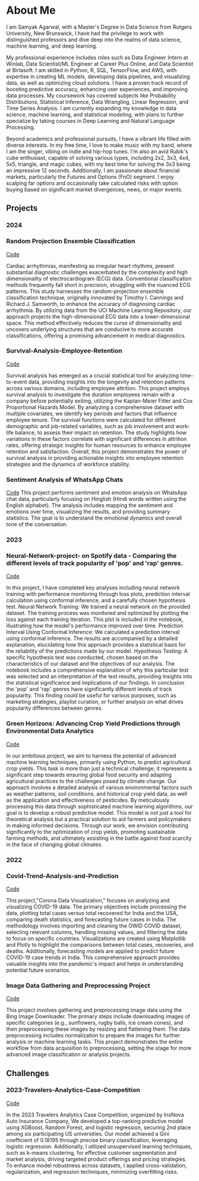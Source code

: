 # About Me

I am Samyak Agarwal, with a Master's Degree in Data Science from Rutgers University, New Brunswick, I have had the privilege to work with distinguished professors and dive deep into the realms of data science, machine learning, and deep learning.

My professional experience includes roles such as Data Engineer Intern at Winlab, Data Scientist/ML Engineer at Career Plus Online, and Data Scientist at Birlasoft. I am skilled in Python, R, SQL, TensorFlow, and AWS, with expertise in creating ML models, developing data pipelines, and visualizing data, as well as optimizing cloud solutions. I have a proven track record of boosting predictive accuracy, enhancing user experiences, and improving data processes. My coursework has covered subjects like Probability Distributions, Statistical Inference, Data Wrangling, Linear Regression, and Time Series Analysis. I am currently expanding my knowledge in data science, machine learning, and statistical modeling, with plans to further specialize by taking courses in Deep Learning and Natural Language Processing.

Beyond academics and professional pursuits, I have a vibrant life filled with diverse interests. In my free time, I love to make music with my band, where I am the singer, vibing on indie and hip-hop tunes. I'm also an avid Rubik's cube enthusiast, capable of solving various types, including 2x2, 3x3, 4x4, 5x5, triangle, and magic cubes, with my best time for solving the 3x3 being an impressive 12 seconds. Additionally, I am passionate about financial markets, particularly the Futures and Options (FnO) segment. I enjoy scalping far options and occasionally take calculated risks with option buying based on significant market divergences, news, or major events.

## Projects

### 2024

### Random Projection Ensemble Classification
[Code](https://github.com/sam-yak/Random-Projection-Ensemble-Classification/blob/main/DATA_MINING_CODE_UPDATED.ipynb)

Cardiac arrhythmias, manifesting as irregular heart rhythms, present substantial diagnostic challenges exacerbated by the complexity and high dimensionality of electrocardiogram (ECG) data. Conventional classification methods frequently fall short in precision, struggling with the nuanced ECG patterns. This study harnesses the random-projection ensemble classification technique, originally innovated by Timothy I. Cannings and Richard J. Samworth, to enhance the accuracy of diagnosing cardiac arrhythmia. By utilizing data from the UCI Machine Learning Repository, our approach projects the high-dimensional ECG data into a lower-dimensional space. This method effectively reduces the curse of dimensionality and uncovers underlying structures that are conducive to more accurate classifications, offering a promising advancement in medical diagnostics.


### Survival-Analysis-Employee-Retention
[Code](https://github.com/sam-yak/Survival-Analysis-Employee-Retention/blob/main/Survival_analysis_final.ipynb)

Survival analysis has emerged as a crucial statistical tool for analyzing time-to-event data, providing insights into the longevity and retention patterns across various domains, including employee attrition. This project employs survival analysis to investigate the duration employees remain with a company before potentially exiting, utilizing the Kaplan-Meier Fitter and Cox Proportional Hazards Model. By analyzing a comprehensive dataset with multiple covariates, we identify key periods and factors that influence employee tenure. The survival functions were calculated for different demographic and job-related variables, such as job involvement and work-life balance, to assess their impact on retention. The study highlights how variations in these factors correlate with significant differences in attrition rates, offering strategic insights for human resources to enhance employee retention and satisfaction. Overall, this project demonstrates the power of survival analysis in providing actionable insights into employee retention strategies and the dynamics of workforce stability.


### Sentiment Analysis of WhatsApp Chats
[Code](https://github.com/sam-yak/Sentiment-Analysis/blob/main/sentimentanalysis.pdf)
This project performs sentiment and emotion analysis on WhatsApp chat data, particularly focusing on Hinglish (Hindi words written using the English alphabet). The analysis includes mapping the sentiment and emotions over time, visualizing the results, and providing summary statistics. The goal is to understand the emotional dynamics and overall tone of the conversation.


### 2023

### Neural-Network-project- on Spotify data - Comparing the different levels of track popularity of 'pop' and 'rap' genres.
[Code](https://github.com/sam-yak/Neural-Network-project/blob/main/Neural-network-project.ipynb)

In this project, I have completed key analyses including neural network training with performance monitoring through loss plots, prediction interval calculation using conformal inference, and a carefully chosen hypothesis test.
Neural Network Training: We trained a neural network on the provided dataset. The training process was monitored and optimized by plotting the loss against each training iteration. This plot is included in the notebook, illustrating how the model's performance improved over time.
Prediction Interval Using Conformal Inference: We calculated a prediction interval using conformal inference. The results are accompanied by a detailed explanation, elucidating how this approach provides a statistical basis for the reliability of the predictions made by our model.
Hypothesis Testing: A specific hypothesis test was conducted, chosen based on the characteristics of our dataset and the objectives of our analysis. The notebook includes a comprehensive explanation of why this particular test was selected and an interpretation of the test results, providing insights into the statistical significance and implications of our findings.
In conclusion the 'pop' and 'rap' genres have significantly different levels of track popularity. This finding could be useful for various purposes, such as marketing strategies, playlist curation, or further analysis on what drives popularity differences between genres.

### Green Horizons: Advancing Crop Yield Predictions through Environmental Data Analytics
[Code](https://github.com/sam-yak/Crop-Yield-Predictions/blob/main/Time_Series_Regression_Project_final%20(1).ipynb)

In our ambitious project, we aim to harness the potential of advanced machine learning techniques, primarily using Python, to predict agricultural crop yields. This task is more than just a technical challenge; it represents a significant step towards ensuring global food security and adapting agricultural practices to the challenges posed by climate change. Our approach involves a detailed analysis of various environmental factors such as weather patterns, soil conditions, and historical crop yield data, as well as the application and effectiveness of pesticides. By meticulously processing this data through sophisticated machine learning algorithms, our goal is to develop a robust predictive model. This model is not just a tool for theoretical analysis but a practical solution to aid farmers and policymakers in making informed decisions. Through our work, we envision contributing significantly to the optimization of crop yields, promoting sustainable farming methods, and ultimately assisting in the battle against food scarcity in the face of changing global climates.

### 2022

### Covid-Trend-Analysis-and-Prediction
[Code](https://github.com/sam-yak/Covid-Trend-Analysis-and-Prediction/blob/main/Final_Project.ipynb)

This project,"Corona Data Visualization," focuses on analyzing and visualizing COVID-19 data. The primary objectives include processing the data, plotting total cases versus total recovered for India and the USA, comparing death statistics, and forecasting future cases in India. The methodology involves importing and cleaning the OWID COVID dataset, selecting relevant columns, handling missing values, and filtering the data to focus on specific countries. Visualizations are created using Matplotlib and Plotly to highlight the comparisons between total cases, recoveries, and deaths. Additionally, forecasting models are applied to predict future COVID-19 case trends in India. This comprehensive approach provides valuable insights into the pandemic's impact and helps in understanding potential future scenarios.

### Image Data Gathering and Preprocessing Project
[Code](https://github.com/sam-yak/Mini-Project/blob/main/Minor_Project.ipynb)

This project involves gathering and preprocessing image data using the Bing Image Downloader. The primary steps include downloading images of specific categories (e.g., sunflowers, rugby balls, ice cream cones), and then preprocessing these images by resizing and flattening them. The data preprocessing includes normalization to prepare the images for further analysis or machine learning tasks. This project demonstrates the entire workflow from data acquisition to preprocessing, setting the stage for more advanced image classification or analysis projects.

## Challenges

### 2023-Travelers-Analytics-Case-Competition
[Code](https://github.com/sam-yak/2023-Travelers-Analytics-Case-Competition/blob/main/2023%20Travelers%20Analytics%20(2).ipynb)

In the 2023 Travelers Analytics Case Competition, organized by InsNova Auto Insurance Company, We developed a top-ranking predictive model using XGBoost, Random Forest, and logistic regression, securing 2nd place among six participating US universities. Our model achieved a Gini coefficient of 0.18195 through precise binary classification, leveraging logistic regression. Additionally, I utilized unsupervised learning techniques, such as k-means clustering, for effective customer segmentation and market analysis, driving targeted product offerings and pricing strategies. To enhance model robustness across datasets, I applied cross-validation, regularization, and regression techniques, minimizing overfitting risks.

